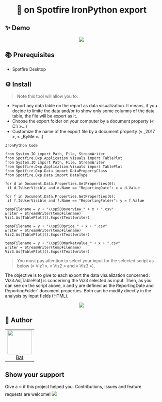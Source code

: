 <h1 align="center">👋 on Spotfire IronPython export</h1>

## ✨ Demo
<p align="center"><img src="http://dataviz-ressources.com/wp-content/uploads/2017/04/Spotfire-Export-GIF-2.gif" /></p>

## 📚 Prerequisites
- Spotfire Desktop

## ⚙️ Install
> Note this tool will allow you to:
* Export any data table on the report as data visualization. It means, if you decide to limite the data and/or to show only some columns of the data table, the file will be export as it.
* Choose the export folder on your computer by a document property (« C:\\ »…)
* Customize the name of the export file by a document property (« _2017 », « _ByMe »…)


`IronPython Code`

    from System.IO import Path, File, StreamWriter
    from Spotfire.Dxp.Application.Visuals import TablePlot
    from System.IO import Path, File, StreamWriter
    from Spotfire.Dxp.Application.Visuals import TablePlot
    from Spotfire.Dxp.Data import DataPropertyClass
    from Spotfire.Dxp.Data import DataType
    
    for d in Document.Data.Properties.GetProperties(0):
     if d.IsUserVisible and d.Name == "ReportingDate": x = d.Value

    for f in Document.Data.Properties.GetProperties(0):
     if f.IsUserVisible and f.Name == "ReportingFolder": y = f.Value

    tempFilename = y + "\\sp500overview_" + x + ".csv"
    writer = StreamWriter(tempFilename)
    Viz1.As[TablePlot]().ExportText(writer)

    tempFilename = y + "\\sp500price_" + x + ".csv"
    writer = StreamWriter(tempFilename)
    Viz2.As[TablePlot]().ExportText(writer)

    tempFilename = y + "\\sp500marketvalue_" + x + ".csv"
    writer = StreamWriter(tempFilename)
    Viz3.As[TablePlot]().ExportText(writer)

> You must pay attention to select your input for the selected script as below (« Viz1 », « Viz2 » and « Viz3 »).


The objective is to give to each export the data visualization concerned : Viz3.As[TablePlot] is concerning the Viz3 selected as input. Then, as you can see on the script above, x and y are defined as the ReportingDate and ReportingFolder’ document properties. Both can be modify directly in the analysis by input fields (HTML).


<p align="center"><img src="http://dataviz-ressources.com/wp-content/uploads/2017/04/Spotfire-Export-Tuto.png" /></p>


## 👤 Author
<table>
  <tr>
    <td align="center">
    	<a href="https://github.axa.com/baptiste-libert">
    	<img src="https://avatars0.githubusercontent.com/u/24935223?s=460&u=b6e484f9d4593131a7b5d57c474f3e27e55c3145&v=4" height="80" width="80"/><br />
    	Bat</a>
    </td>
  </tr>
</table>
  
  
## Show your support
Give a ⭐️ if this project helped you. Contributions, issues and feature requests are welcome!
<a href="https://www.buymeacoffee.com/batlib"><img src="https://img.buymeacoffee.com/button-api/?text=Buy me a coffee&emoji=&slug=batlib&button_colour=5F7FFF&font_colour=ffffff&font_family=Poppins&outline_colour=000000&coffee_colour=FFDD00"></a>

